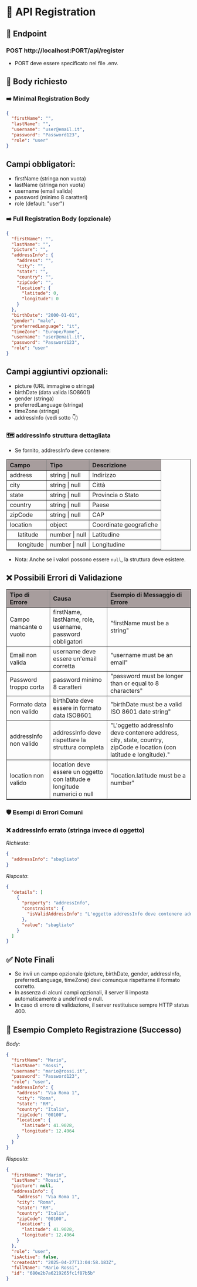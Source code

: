 # 📄 API Registration

## 📍 Endpoint

### POST http://localhost:PORT/api/register

- PORT deve essere specificato nel file .env.

## 🧩 Body richiesto

### ➡️ Minimal Registration Body

```json
{
  "firstName": "",
  "lastName": "",
  "username": "user@email.it",
  "password": "Password123",
  "role": "user"
}
```

## Campi obbligatori:

- firstName (stringa non vuota)
- lastName (stringa non vuota)
- username (email valida)
- password (minimo 8 caratteri)
- role (default: "user")

### ➡️ Full Registration Body (opzionale)

```json
{
  "firstName": "",
  "lastName": "",
  "picture": "",
  "addressInfo": {
    "address": "",
    "city": "",
    "state": "",
    "country": "",
    "zipCode": "",
    "location": {
      "latitude": 0,
      "longitude": 0
    }
  },
  "birthDate": "2000-01-01",
  "gender": "male",
  "preferredLanguage": "it",
  "timeZone": "Europe/Rome",
  "username": "user@email.it",
  "password": "Password123",
  "role": "user"
}
```

## Campi aggiuntivi opzionali:

- picture (URL immagine o stringa)
- birthDate (data valida ISO8601)
- gender (stringa)
- preferredLanguage (stringa)
- timeZone (stringa)
- addressInfo (vedi sotto 👇)

### 🗺️ addressInfo struttura dettagliata

- Se fornito, addressInfo deve contenere:

<table border="1" cellpadding="6" cellspacing="0" style="border-collapse: collapse; text-align: left;">
  <thead style="background-color:rgb(167, 157, 157);">
    <tr>
      <th>Campo</th>
      <th>Tipo</th>
      <th>Descrizione</th>
    </tr>
  </thead>
  <tbody>
    <tr>
      <td>address</td>
      <td>string | null</td>
      <td>Indirizzo</td>
    </tr>
    <tr>
      <td>city</td>
      <td>string | null</td>
      <td>Città</td>
    </tr>
    <tr>
      <td>state</td>
      <td>string | null</td>
      <td>Provincia o Stato</td>
    </tr>
    <tr>
      <td>country</td>
      <td>string | null</td>
      <td>Paese</td>
    </tr>
    <tr>
      <td>zipCode</td>
      <td>string | null</td>
      <td>CAP</td>
    </tr>
    <tr>
      <td>location</td>
      <td>object</td>
      <td>Coordinate geografiche</td>
    </tr>
    <tr>
      <td style="padding-left: 30px;">latitude</td>
      <td>number | null</td>
      <td>Latitudine</td>
    </tr>
    <tr>
      <td style="padding-left: 30px;">longitude</td>
      <td>number | null</td>
      <td>Longitudine</td>
    </tr>
  </tbody>
</table>

- Nota: Anche se i valori possono essere `null`, la struttura deve esistere.

## ❌ Possibili Errori di Validazione

<table border="1" cellpadding="6" cellspacing="0" style="border-collapse: collapse; text-align: left; width: 100%;">
  <thead style="background-color: rgb(167, 157, 157);">
    <tr>
      <th>Tipo di Errore</th>
      <th>Causa</th>
      <th>Esempio di Messaggio di Errore</th>
    </tr>
  </thead>
  <tbody>
    <tr>
      <td>Campo mancante o vuoto</td>
      <td>firstName, lastName, role, username, password obbligatori</td>
      <td>"firstName must be a string"</td>
    </tr>
    <tr>
      <td>Email non valida</td>
      <td>username deve essere un'email corretta</td>
      <td>"username must be an email"</td>
    </tr>
    <tr>
      <td>Password troppo corta</td>
      <td>password minimo 8 caratteri</td>
      <td>"password must be longer than or equal to 8 characters"</td>
    </tr>
    <tr>
      <td>Formato data non valido</td>
      <td>birthDate deve essere in formato data ISO8601</td>
      <td>"birthDate must be a valid ISO 8601 date string"</td>
    </tr>
    <tr>
      <td>addressInfo non valido</td>
      <td>addressInfo deve rispettare la struttura completa</td>
      <td>"L'oggetto addressInfo deve contenere address, city, state, country, zipCode e location (con latitude e longitude)."</td>
    </tr>
    <tr>
      <td>location non valido</td>
      <td>location deve essere un oggetto con latitude e longitude numerici o null</td>
      <td>"location.latitude must be a number"</td>
    </tr>
  </tbody>
</table>

### 🛡️ Esempi di Errori Comuni

### ❌ addressInfo errato (stringa invece di oggetto)

_Richiesta_:

```json
{
  "addressInfo": "sbagliato"
}
```

_Risposta_:

```json
{
  "details": [
    {
      "property": "addressInfo",
      "constraints": {
        "isValidAddressInfo": "L'oggetto addressInfo deve contenere address, city, state, country, zipCode e location (con latitude e longitude)."
      },
      "value": "sbagliato"
    }
  ]
}
```

## ✅ Note Finali

- Se invii un campo opzionale (picture, birthDate, gender, addressInfo, preferredLanguage, timeZone) devi comunque rispettarne il formato corretto.
- In assenza di alcuni campi opzionali, il server li imposta automaticamente a undefined o null.
- In caso di errore di validazione, il server restituisce sempre HTTP status 400.

## 🚀 Esempio Completo Registrazione (Successo)

_Body_:

```json
{
  "firstName": "Mario",
  "lastName": "Rossi",
  "username": "mario@rossi.it",
  "password": "Password123",
  "role": "user",
  "addressInfo": {
    "address": "Via Roma 1",
    "city": "Roma",
    "state": "RM",
    "country": "Italia",
    "zipCode": "00100",
    "location": {
      "latitude": 41.9028,
      "longitude": 12.4964
    }
  }
}
```

_Risposta_:

```json
{
  "firstName": "Mario",
  "lastName": "Rossi",
  "picture": null,
  "addressInfo": {
    "address": "Via Roma 1",
    "city": "Roma",
    "state": "RM",
    "country": "Italia",
    "zipCode": "00100",
    "location": {
      "latitude": 41.9028,
      "longitude": 12.4964
    }
  },
  "role": "user",
  "isActive": false,
  "createdAt": "2025-04-27T13:04:58.183Z",
  "fullName": "Mario Rossi",
  "id": "680e2b7a6219265fc1f87b5b"
}
```

